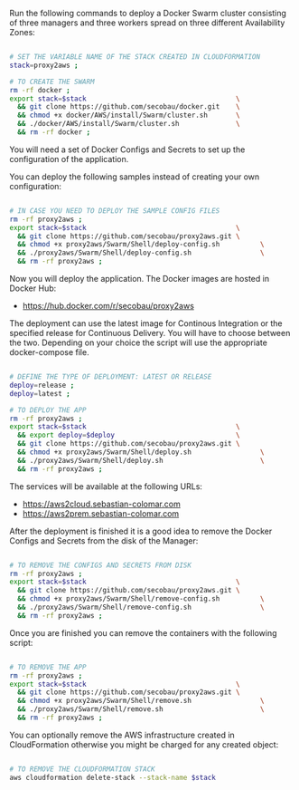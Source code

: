 Run the following commands to deploy a Docker Swarm cluster consisting of three managers and three workers spread on three different Availability Zones:

```BASH

# SET THE VARIABLE NAME OF THE STACK CREATED IN CLOUDFORMATION
stack=proxy2aws ;

# TO CREATE THE SWARM
rm -rf docker ;
export stack=$stack                                     \
  && git clone https://github.com/secobau/docker.git    \
  && chmod +x docker/AWS/install/Swarm/cluster.sh       \
  && ./docker/AWS/install/Swarm/cluster.sh              \
  && rm -rf docker ;


```

You will need a set of Docker Configs and Secrets to set up the configuration of the application.

You can deploy the following samples instead of creating your own configuration:

```BASH

# IN CASE YOU NEED TO DEPLOY THE SAMPLE CONFIG FILES
rm -rf proxy2aws ;
export stack=$stack                                     \
  && git clone https://github.com/secobau/proxy2aws.git \
  && chmod +x proxy2aws/Swarm/Shell/deploy-config.sh          \
  && ./proxy2aws/Swarm/Shell/deploy-config.sh                 \
  && rm -rf proxy2aws ;


```

Now you will deploy the application. The Docker images are hosted in Docker Hub:
* https://hub.docker.com/r/secobau/proxy2aws

The deployment can use the latest image for Continous Integration or the specified release for Continuous Delivery. You will have to choose between the two. Depending on your choice the script will use the appropriate docker-compose file.

```BASH

# DEFINE THE TYPE OF DEPLOYMENT: LATEST OR RELEASE
deploy=release ;
deploy=latest ;

# TO DEPLOY THE APP
rm -rf proxy2aws ;
export stack=$stack                                     \
  && export deploy=$deploy                              \
  && git clone https://github.com/secobau/proxy2aws.git \
  && chmod +x proxy2aws/Swarm/Shell/deploy.sh                 \
  && ./proxy2aws/Swarm/Shell/deploy.sh                        \
  && rm -rf proxy2aws ;


```

The services will be available at the following URLs:
* https://aws2cloud.sebastian-colomar.com
* https://aws2prem.sebastian-colomar.com

After the deployment is finished it is a good idea to remove the Docker Configs and Secrets from the disk of the Manager:

```BASH

# TO REMOVE THE CONFIGS AND SECRETS FROM DISK
rm -rf proxy2aws ;
export stack=$stack                                     \
  && git clone https://github.com/secobau/proxy2aws.git \
  && chmod +x proxy2aws/Swarm/Shell/remove-config.sh          \
  && ./proxy2aws/Swarm/Shell/remove-config.sh                 \
  && rm -rf proxy2aws ;


```

Once you are finished you can remove the containers with the following script:

```BASH

# TO REMOVE THE APP
rm -rf proxy2aws ;
export stack=$stack                                     \
  && git clone https://github.com/secobau/proxy2aws.git \
  && chmod +x proxy2aws/Swarm/Shell/remove.sh                 \
  && ./proxy2aws/Swarm/Shell/remove.sh                        \
  && rm -rf proxy2aws ;


```

You can optionally remove the AWS infrastructure created in CloudFormation otherwise you might be charged for any created object:

```BASH

# TO REMOVE THE CLOUDFORMATION STACK
aws cloudformation delete-stack --stack-name $stack 


```


